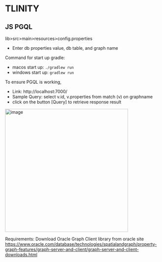 # TLINITY

## JS PGQL

lib>src>main>resources>config.properties
- Enter db properties value, db table, and graph name


Command for start up gradle:
- macos start up: `./gradlew run`
- windows start up: `gradlew run`


To ensure PGQL is working,

- Link: http://localhost:7000/
- Sample Query: select v.id, v.properties from match (v) on graphname
- click on the button [Query] to retrieve response result

<img width="400" alt="image" src="https://user-images.githubusercontent.com/36125036/182305953-5ab5517f-37ee-4ba4-a2bb-5a0a58c7d78d.png">


Requirements:
Download Oracle Graph Client library from oracle site
https://www.oracle.com/database/technologies/spatialandgraph/property-graph-features/graph-server-and-client/graph-server-and-client-downloads.html
